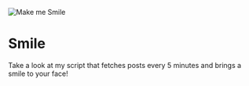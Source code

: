 ![Make me Smile](https://v.redd.it/7qfkntr402cb1?width=100&height=100)

# Smile
Take a look at my script that fetches posts every 5 minutes and brings a smile to your face!
